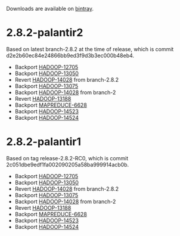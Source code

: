 Downloads are available on [bintray](https://bintray.com/palantir/releases/hadoop/_latestVersion).

# 2.8.2-palantir2

Based on latest branch-2.8.2 at the time of release, which is commit d2e2b60ec84e24866bb9ed3f9d3b3ec000b48eb4.

* Backport [HADOOP-12705](https://issues.apache.org/jira/browse/HADOOP-12705)
* Backport [HADOOP-13050](https://issues.apache.org/jira/browse/HADOOP-13050)
* Revert [HADOOP-14028](https://issues.apache.org/jira/browse/HADOOP-14028) from branch-2.8.2
* Backport [HADOOP-13075](https://issues.apache.org/jira/browse/HADOOP-13075)
* Backport [HADOOP-14028](https://issues.apache.org/jira/browse/HADOOP-14028) from branch-2
* Revert [HADOOP-13188](https://issues.apache.org/jira/browse/HADOOP-13188)
* Backport [MAPREDUCE-6628](https://issues.apache.org/jira/browse/MAPREDUCE-6628)
* Backport [HADOOP-14523](https://issues.apache.org/jira/browse/HADOOP-14523)
* Backport [HADOOP-14524](https://issues.apache.org/jira/browse/HADOOP-14524)

# 2.8.2-palantir1

Based on tag release-2.8.2-RC0, which is commit 2c051dbe9edf1fa002090205a58ba999914acb0b.

* Backport [HADOOP-12705](https://issues.apache.org/jira/browse/HADOOP-12705)
* Backport [HADOOP-13050](https://issues.apache.org/jira/browse/HADOOP-13050)
* Revert [HADOOP-14028](https://issues.apache.org/jira/browse/HADOOP-14028) from branch-2.8.2
* Backport [HADOOP-13075](https://issues.apache.org/jira/browse/HADOOP-13075)
* Backport [HADOOP-14028](https://issues.apache.org/jira/browse/HADOOP-14028) from branch-2
* Revert [HADOOP-13188](https://issues.apache.org/jira/browse/HADOOP-13188)
* Backport [MAPREDUCE-6628](https://issues.apache.org/jira/browse/MAPREDUCE-6628)
* Backport [HADOOP-14523](https://issues.apache.org/jira/browse/HADOOP-14523)
* Backport [HADOOP-14524](https://issues.apache.org/jira/browse/HADOOP-14524)
